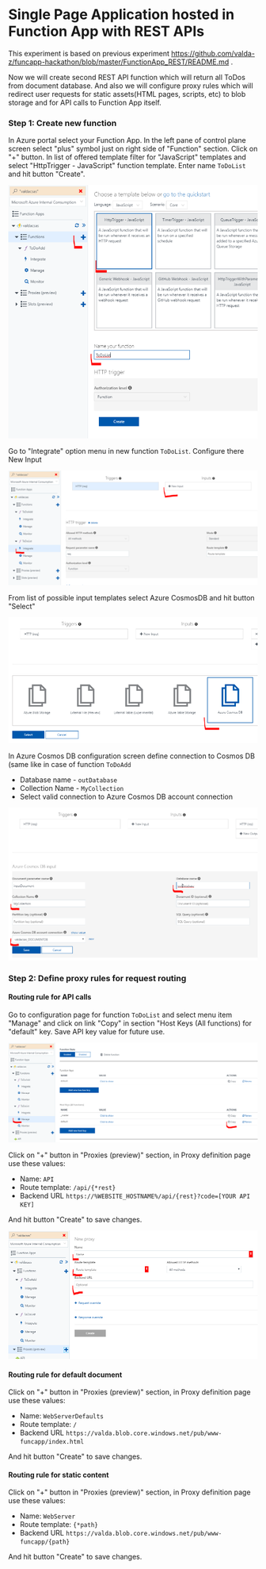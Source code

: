 # Single Page Application hosted in Function App with REST APIs

This experiment is based on previous experiment https://github.com/valda-z/funcapp-hackathon/blob/master/FunctionApp_REST/README.md .

Now we will create second REST API function which will return all ToDos from document database. And also we will configure proxy rules which will redirect user requests for static assets(HTML pages, scripts, etc) to blob storage and for API calls to Function App itself. 

### Step 1: Create new function

In Azure portal select your Function App. In the left pane of control plane screen select "plus" symbol just on right side of "Function" section. Click on "+" button.
In list of offered template filter for "JavaScript" templates and select "HttpTrigger - JavaScript" function template. Enter name `ToDoList` and hit button "Create".

![img0.png](img/img1.png "")

Go to "Integrate" option menu in new function `ToDoList`. Configure there New Input

![img0.png](img/img2.png "")

From list of possible input templates select Azure CosmosDB and hit button "Select"

![img0.png](img/img3.png "")

In Azure Cosmos DB configuration screen define connection to Cosmos DB (same like in case of function `ToDoAdd`
* Database name - `outDatabase`
* Collection Name - `MyCollection`
* Select valid connection to Azure Cosmos DB account connection

![img0.png](img/img4.png "")

### Step 2: Define proxy rules for request routing

#### Routing rule for API calls

Go to configuration page for function `ToDoList` and select menu item "Manage" and click on link "Copy" in section "Host Keys (All functions) for "default" key. Save API key value for future use.

![img0.png](img/img6.png "")

Click on "+" button in "Proxies (preview)" section, in Proxy definition page use these values:
* Name: `API`
* Route template: `/api/{*rest}`
* Backend URL `https://%WEBSITE_HOSTNAME%/api/{rest}?code=[YOUR API KEY]`

And hit button "Create" to save changes.

![img0.png](img/img5.png "")

#### Routing rule for default document

Click on "+" button in "Proxies (preview)" section, in Proxy definition page use these values:
* Name: `WebServerDefaults`
* Route template: `/`
* Backend URL `https://valda.blob.core.windows.net/pub/www-funcapp/index.html`

And hit button "Create" to save changes.

#### Routing rule for static content

Click on "+" button in "Proxies (preview)" section, in Proxy definition page use these values:
* Name: `WebServer`
* Route template: `{*path}`
* Backend URL `https://valda.blob.core.windows.net/pub/www-funcapp/{path}`

And hit button "Create" to save changes.


